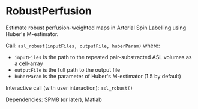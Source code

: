 RobustPerfusion
===============
Estimate robust perfusion-weighted maps in Arterial Spin Labelling using Huber's M-estimator.


Call:
`asl_robust(inputFiles, outputFile, huberParam)`
where:
- `inputFiles` is the path to the repeated pair-substracted ASL volumes as a cell-array
- `outputFile` is the full path to the output file
- `huberParam` is the parameter of Huber's M-estimator (1.5 by default)


Interactive call (with user interaction):
`asl_robust()`

Dependencies: SPM8 (or later), Matlab
